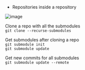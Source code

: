 - Repositories inside a repository

![image](https://user-images.githubusercontent.com/54491362/207263086-c6a0615e-a044-4a03-9507-81050a08d4f2.png)

Clone a repo with all the submodules <br>
`git clone --recurse-submodules`

Get submodules after cloning a repo <br>
`git submodule init` <br>
`git submodule update`

Get new commits for all submodules <br>
`git submodule update --remote`




